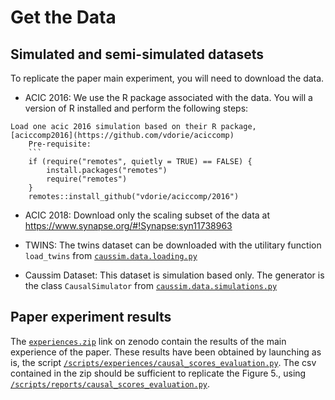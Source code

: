 # Get the Data

## Simulated and semi-simulated datasets

To replicate the paper main experiment, you will need to download the data.

- ACIC 2016: We use the R package associated with the data. You will a version
  of R installed and perform the following steps:
```
Load one acic 2016 simulation based on their R package,
[aciccomp2016](https://github.com/vdorie/aciccomp)
    Pre-requisite:
    ```
    if (require("remotes", quietly = TRUE) == FALSE) {
        install.packages("remotes")
        require("remotes")
    }
    remotes::install_github("vdorie/aciccomp/2016")
``` 

- ACIC 2018: Download only the scaling subset of the data at https://www.synapse.org/#!Synapse:syn11738963

- TWINS: The twins dataset can be downloaded with the utilitary function
  `load_twins` from [`caussim.data.loading.py`](/caussim/data/loading.py)

- Caussim Dataset: This dataset is simulation based only. The generator is the class `CausalSimulator` from [`caussim.data.simulations.py`](/caussim/data/simulations.py)

## Paper experiment results

The [`experiences.zip`](https://zenodo.org/records/13765465?token=eyJhbGciOiJIUzUxMiJ9.eyJpZCI6ImJmNTFlOWNjLTUxOTYtNGFjNS04YjVjLTIyZWFjMmNhZjQyMyIsImRhdGEiOnt9LCJyYW5kb20iOiJlOTZjZGE4ZmQzNDFkMWUxNTJhYzI0YWI1ZjUxNGViMyJ9.vPuJgBw0A0w02InS9ovWRShKUGTDk4w6k2uwYBZklRiC-p7hlVvZOOyvpg6wsJ6T5MBW30vUCsL_UdBSCmmFMw) link on zenodo contain the results of the main experience of the
paper. These results have been obtained by launching as is, the script
[`/scripts/experiences/causal_scores_evaluation.py`](/scripts/experiences/causal_scores_evaluation.py).
The csv contained in the zip should be sufficient to replicate the Figure 5.,
using
[`/scripts/reports/causal_scores_evaluation.py`](/scripts/reports/causal_scores_evaluation.py).
